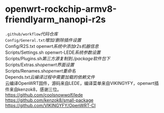 # openwrt-rockchip-armv8-friendlyarm_nanopi-r2s
`.github/workflow`*代码仓库<br>*
`Config/General.txt`*增加/删除插件设置<br>*
Config/R2S.txt openwrt*系统中添加r2s机器信息<br>*
Scripts/Settings.sh openwrt-LEDE*系统参数设置<br>*
Scripts/Plugins.sh*第三方源复制到./package软件包下<br>*
Scripts/Extras.sh*openwrt界面设置<br>*
Scripts/Renames.sh*openwrt重命名<br>*
Depends.txt*云编译过程中需要加载的依赖文件<br>*
云编译OpenWRT固件，源码来自LEDE，编译菜单来自VIKINGYFY，openwrt插件来自kenzok8，感谢三位。<br>
https://github.com/coolsnowwolf/lede<br>
https://github.com/kenzok8/small-package<br>
https://github.com/VIKINGYFY/OpenWRT-CI<br>

